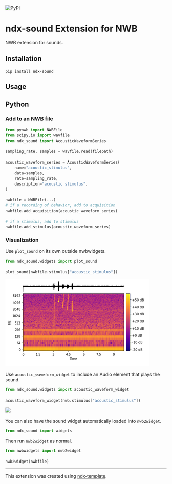 ![PyPI](https://img.shields.io/pypi/v/ndx-sound?color=blue)

# ndx-sound Extension for NWB

NWB extension for sounds.

## Installation

```shell
pip install ndx-sound
```

## Usage

## Python

### Add to an NWB file
```python
from pynwb import NWBFile
from scipy.io import wavfile
from ndx_sound import AcousticWaveformSeries

sampling_rate, samples = wavfile.read(filepath)

acoustic_waveform_series = AcousticWaveformSeries(
    name="acoustic_stimulus",
    data=samples,
    rate=sampling_rate,
    description="acoustic stimulus",
)

nwbfile = NWBFile(...)
# if a recording of behavior, add to acquisition
nwbfile.add_acquisition(acoustic_waveform_series)

# if a stimulus, add to stimulus
nwbfile.add_stimulus(acoustic_waveform_series)
```

### Visualization

Use `plot_sound` on its own outside nwbwidgets.
```python
from ndx_sound.widgets import plot_sound

plot_sound(nwbfile.stimulus["acoustic_stimulus"])
```

![](https://github.com/catalystneuro/ndx-sound/blob/main/ndx_sound_plot.png)

Use `acoustic_waveform_widget` to include an Audio element that plays the sound.

```python
from ndx_sound.widgets import acoustic_waveform_widget

acoustic_waveform_widget(nwb.stimulus["acoustic_stimulus"])
```

![](acoustic_waveform_widget.png)



You can also have the sound widget automatically loaded into `nwb2widget`.
```python
from ndx_sound import widgets
```
Then run `nwb2widget` as normal.
```python
from nwbwidgets import nwb2widget

nwb2widget(nwbfile)
```



---
This extension was created using [ndx-template](https://github.com/nwb-extensions/ndx-template).
